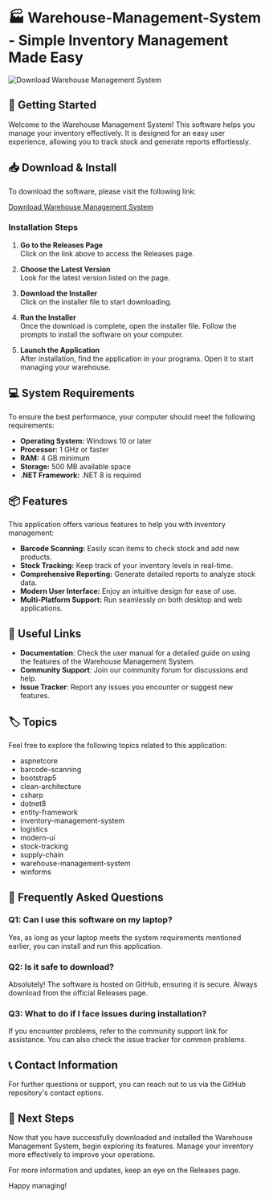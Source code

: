 # 🏭 Warehouse-Management-System - Simple Inventory Management Made Easy

![Download Warehouse Management System](https://img.shields.io/badge/Download-Warehouse%20Management%20System-brightgreen)

## 🚀 Getting Started

Welcome to the Warehouse Management System! This software helps you manage your inventory effectively. It is designed for an easy user experience, allowing you to track stock and generate reports effortlessly.

## 📥 Download & Install

To download the software, please visit the following link:

[Download Warehouse Management System](https://github.com/AymenAziz001/Warehouse-Management-System/releases)

### Installation Steps

1. **Go to the Releases Page**  
   Click on the link above to access the Releases page.

2. **Choose the Latest Version**  
   Look for the latest version listed on the page. 

3. **Download the Installer**  
   Click on the installer file to start downloading. 

4. **Run the Installer**  
   Once the download is complete, open the installer file. Follow the prompts to install the software on your computer.

5. **Launch the Application**  
   After installation, find the application in your programs. Open it to start managing your warehouse.

## 💻 System Requirements

To ensure the best performance, your computer should meet the following requirements:

- **Operating System:** Windows 10 or later
- **Processor:** 1 GHz or faster
- **RAM:** 4 GB minimum
- **Storage:** 500 MB available space
- **.NET Framework:** .NET 8 is required

## 📦 Features

This application offers various features to help you with inventory management:

- **Barcode Scanning:** Easily scan items to check stock and add new products.
- **Stock Tracking:** Keep track of your inventory levels in real-time.
- **Comprehensive Reporting:** Generate detailed reports to analyze stock data.
- **Modern User Interface:** Enjoy an intuitive design for ease of use.
- **Multi-Platform Support:** Run seamlessly on both desktop and web applications.

## 🔗 Useful Links

- **Documentation**: Check the user manual for a detailed guide on using the features of the Warehouse Management System.
- **Community Support**: Join our community forum for discussions and help.
- **Issue Tracker**: Report any issues you encounter or suggest new features.

## 🏷️ Topics

Feel free to explore the following topics related to this application:

- aspnetcore
- barcode-scanning
- bootstrap5
- clean-architecture
- csharp
- dotnet8
- entity-framework
- inventory-management-system
- logistics
- modern-ui
- stock-tracking
- supply-chain
- warehouse-management-system
- winforms

## 📝 Frequently Asked Questions

### Q1: Can I use this software on my laptop?

Yes, as long as your laptop meets the system requirements mentioned earlier, you can install and run this application.

### Q2: Is it safe to download?

Absolutely! The software is hosted on GitHub, ensuring it is secure. Always download from the official Releases page.

### Q3: What to do if I face issues during installation?

If you encounter problems, refer to the community support link for assistance. You can also check the issue tracker for common problems.

## 📞 Contact Information

For further questions or support, you can reach out to us via the GitHub repository's contact options.

## 📌 Next Steps

Now that you have successfully downloaded and installed the Warehouse Management System, begin exploring its features. Manage your inventory more effectively to improve your operations.

For more information and updates, keep an eye on the Releases page.

Happy managing!